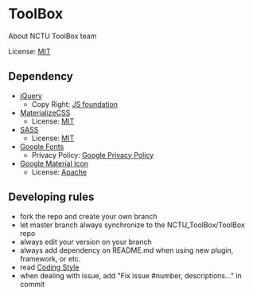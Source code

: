 # ToolBox
About NCTU ToolBox team

License: [MIT](LICENSE)

## Dependency
* [jQuery](https://jquery.com/)
  - Copy Right: [JS foundation](https://github.com/jquery/jquery/blob/master/LICENSE.txt)
* [MaterializeCSS](http://materializecss.com/)
  - License: [MIT](https://github.com/Dogfalo/materialize/blob/master/LICENSE)
* [SASS](http://sass-lang.com/)
  - License: [MIT](http://sass-lang.com/documentation/file.MIT-LICENSE.html)
* [Google Fonts](https://fonts.google.com/)
  - Privacy Policy: [Google Privacy Policy](https://www.google.com/policies/privacy/)
* [Google Material Icon](http://http://google.github.io/material-design-icons)
  - License: [Apache](http://www.apache.org/licenses/LICENSE-2.0.txt)

## Developing rules
* fork the repo and create your own branch
* let master branch always synchronize to the NCTU_ToolBox/ToolBox repo
* always edit your version on your branch
* always add dependency on README.md when using new plugin, framework, or etc.
* read [Coding Style](doc/CodingStyle.md)
* when dealing with issue, add "Fix issue #number, descriptions..." in commit